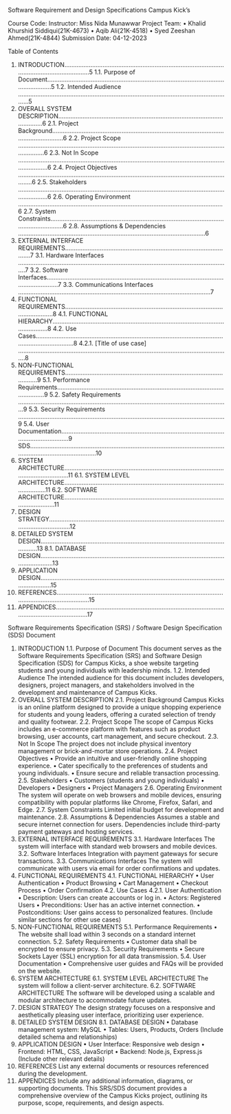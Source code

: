 Software Requirement and Design Specifications
Campus Kick’s

Course Code:
Instructor: Miss Nida Munawwar
Project Team:
•	Khalid Khurshid Siddiqui(21K-4673)
•	Aqib Ali(21K-4518)
•	Syed Zeeshan Ahmed(21K-4844)
Submission Date: 04-12-2023



















Table of Contents

1. INTRODUCTION.....................................................................................................................................5
1.1. Purpose of Document.........................................................................................................................5
1.2. Intended Audience .............................................................................................................................5
2. OVERALL SYSTEM DESCRIPTION…….......................................................................................................6
2.1. Project Background.............................................................................................................................6
2.2. Project Scope ......................................................................................................................................6
2.3. Not In Scope ........................................................................................................................................6
2.4. Project Objectives ...............................................................................................................................6
2.5. Stakeholders ........................................................................................................................................6
2.6. Operating Environment ......................................................................................................................6
2.7. System Constraints..............................................................................................................................6
2.8. Assumptions & Dependencies ............................................................................................................6
3. EXTERNAL INTERFACE REQUIREMENTS..................................................................................................7
3.1. Hardware Interfaces ...........................................................................................................................7
3.2. Software Interfaces.............................................................................................................................7
3.3. Communications Interfaces ...............................................................................................................7
4. FUNCTIONAL REQUIREMENTS...............................................................................................................8
4.1. FUNCTIONAL HIERARCHY....................................................................................................................8
4.2. Use Cases............................................................................................................................................8
4.2.1. [Title of use case] ...........................................................................................................................8
5. NON-FUNCTIONAL REQUIREMENTS......................................................................................................9
5.1. Performance Requirements...............................................................................................................9
5.2. Safety Requirements ..........................................................................................................................9
5.3. Security Requirements .......................................................................................................................9
5.4. User Documentation...........................................................................................................................9
SDS.............................................................................................................................................................10
6. SYSTEM ARCHITECTURE.........................................................................................................................11
6.1. SYSTEM LEVEL ARCHITECTURE............................................................................................................11
6.2. SOFTWARE ARCHITECTURE.................................................................................................................11
7. DESIGN STRATEGY...................................................................................................................................12
8. DETAILED SYSTEM DESIGN.....................................................................................................................13
8.1. DATABASE DESIGN..............................................................................................................................13
9. APPLICATION DESIGN.............................................................................................................................15
10. REFERENCES.........................................................................................................................................15
11. APPENDICES.........................................................................................................................................17
	














Software Requirements Specification (SRS) / Software Design Specification (SDS) Document
1. INTRODUCTION
1.1. Purpose of Document
This document serves as the Software Requirements Specification (SRS) and Software Design Specification (SDS) for Campus Kicks, a shoe website targeting students and young individuals with leadership minds.
1.2. Intended Audience
The intended audience for this document includes developers, designers, project managers, and stakeholders involved in the development and maintenance of Campus Kicks.
2. OVERALL SYSTEM DESCRIPTION
2.1. Project Background
Campus Kicks is an online platform designed to provide a unique shopping experience for students and young leaders, offering a curated selection of trendy and quality footwear.
2.2. Project Scope
The scope of Campus Kicks includes an e-commerce platform with features such as product browsing, user accounts, cart management, and secure checkout.
2.3. Not In Scope
The project does not include physical inventory management or brick-and-mortar store operations.
2.4. Project Objectives
•	Provide an intuitive and user-friendly online shopping experience.
•	Cater specifically to the preferences of students and young individuals.
•	Ensure secure and reliable transaction processing.
2.5. Stakeholders
•	Customers (students and young individuals)
•	Developers
•	Designers
•	Project Managers
2.6. Operating Environment
The system will operate on web browsers and mobile devices, ensuring compatibility with popular platforms like Chrome, Firefox, Safari, and Edge.
2.7. System Constraints
Limited initial budget for development and maintenance.
2.8. Assumptions & Dependencies
Assumes a stable and secure internet connection for users. Dependencies include third-party payment gateways and hosting services.
3. EXTERNAL INTERFACE REQUIREMENTS
3.1. Hardware Interfaces
The system will interface with standard web browsers and mobile devices.
3.2. Software Interfaces
Integration with payment gateways for secure transactions.
3.3. Communications Interfaces
The system will communicate with users via email for order confirmations and updates.
4. FUNCTIONAL REQUIREMENTS
4.1. FUNCTIONAL HIERARCHY
•	User Authentication
•	Product Browsing
•	Cart Management
•	Checkout Process
•	Order Confirmation
4.2. Use Cases
4.2.1. User Authentication
•	Description: Users can create accounts or log in.
•	Actors: Registered Users
•	Preconditions: User has an active internet connection.
•	Postconditions: User gains access to personalized features.
(Include similar sections for other use cases)
5. NON-FUNCTIONAL REQUIREMENTS
5.1. Performance Requirements
•	The website shall load within 3 seconds on a standard internet connection.
5.2. Safety Requirements
•	Customer data shall be encrypted to ensure privacy.
5.3. Security Requirements
•	Secure Sockets Layer (SSL) encryption for all data transmission.
5.4. User Documentation
•	Comprehensive user guides and FAQs will be provided on the website.
6. SYSTEM ARCHITECTURE
6.1. SYSTEM LEVEL ARCHITECTURE
The system will follow a client-server architecture.
6.2. SOFTWARE ARCHITECTURE
The software will be developed using a scalable and modular architecture to accommodate future updates.
7. DESIGN STRATEGY
The design strategy focuses on a responsive and aesthetically pleasing user interface, prioritizing user experience.
8. DETAILED SYSTEM DESIGN
8.1. DATABASE DESIGN
•	Database management system: MySQL
•	Tables: Users, Products, Orders
(Include detailed schema and relationships)
9. APPLICATION DESIGN
•	User Interface: Responsive web design
•	Frontend: HTML, CSS, JavaScript
•	Backend: Node.js, Express.js
(Include other relevant details)
10. REFERENCES
List any external documents or resources referenced during the development.
11. APPENDICES
Include any additional information, diagrams, or supporting documents.
This SRS/SDS document provides a comprehensive overview of the Campus Kicks project, outlining its purpose, scope, requirements, and design aspects.




